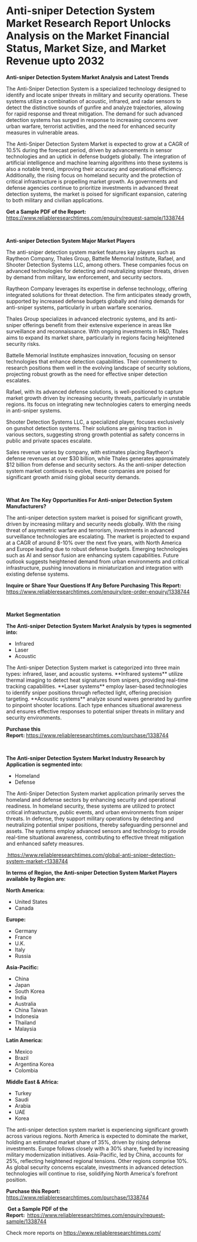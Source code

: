 <p><h1>Anti-sniper Detection System Market Research Report Unlocks Analysis on the Market Financial Status, Market Size, and Market Revenue upto 2032</h1></p><p><strong>Anti-sniper Detection System Market Analysis and Latest Trends</strong></p>
<p><p>The Anti-Sniper Detection System is a specialized technology designed to identify and locate sniper threats in military and security operations. These systems utilize a combination of acoustic, infrared, and radar sensors to detect the distinctive sounds of gunfire and analyze trajectories, allowing for rapid response and threat mitigation. The demand for such advanced detection systems has surged in response to increasing concerns over urban warfare, terrorist activities, and the need for enhanced security measures in vulnerable areas.</p><p>The Anti-Sniper Detection System Market is expected to grow at a CAGR of 10.5% during the forecast period, driven by advancements in sensor technologies and an uptick in defense budgets globally. The integration of artificial intelligence and machine learning algorithms into these systems is also a notable trend, improving their accuracy and operational efficiency. Additionally, the rising focus on homeland security and the protection of critical infrastructure is propelling market growth. As governments and defense agencies continue to prioritize investments in advanced threat detection systems, the market is poised for significant expansion, catering to both military and civilian applications.</p></p>
<p><strong>Get a Sample PDF of the Report:&nbsp;</strong> <a href="https://www.reliableresearchtimes.com/enquiry/request-sample/1338744?utm_campaign=3087&utm_medium=2&utm_source=Github&utm_content=ia&utm_term=27032025&utm_id=anti-sniper-detection-system">https://www.reliableresearchtimes.com/enquiry/request-sample/1338744</a></p>
<p>&nbsp;</p>
<p><strong>Anti-sniper Detection System Major Market Players</strong></p>
<p><p>The anti-sniper detection system market features key players such as Raytheon Company, Thales Group, Battelle Memorial Institute, Rafael, and Shooter Detection Systems LLC, among others. These companies focus on advanced technologies for detecting and neutralizing sniper threats, driven by demand from military, law enforcement, and security sectors.</p><p>Raytheon Company leverages its expertise in defense technology, offering integrated solutions for threat detection. The firm anticipates steady growth, supported by increased defense budgets globally and rising demands for anti-sniper systems, particularly in urban warfare scenarios.</p><p>Thales Group specializes in advanced electronic systems, and its anti-sniper offerings benefit from their extensive experience in areas like surveillance and reconnaissance. With ongoing investments in R&D, Thales aims to expand its market share, particularly in regions facing heightened security risks.</p><p>Battelle Memorial Institute emphasizes innovation, focusing on sensor technologies that enhance detection capabilities. Their commitment to research positions them well in the evolving landscape of security solutions, projecting robust growth as the need for effective sniper detection escalates.</p><p>Rafael, with its advanced defense solutions, is well-positioned to capture market growth driven by increasing security threats, particularly in unstable regions. Its focus on integrating new technologies caters to emerging needs in anti-sniper systems.</p><p>Shooter Detection Systems LLC, a specialized player, focuses exclusively on gunshot detection systems. Their solutions are gaining traction in various sectors, suggesting strong growth potential as safety concerns in public and private spaces escalate.</p><p>Sales revenue varies by company, with estimates placing Raytheon's defense revenues at over $30 billion, while Thales generates approximately $12 billion from defense and security sectors. As the anti-sniper detection system market continues to evolve, these companies are poised for significant growth amid rising global security demands.</p></p>
<p>&nbsp;</p>
<p><strong>What Are The Key Opportunities For Anti-sniper Detection System Manufacturers?</strong></p>
<p><p>The anti-sniper detection system market is poised for significant growth, driven by increasing military and security needs globally. With the rising threat of asymmetric warfare and terrorism, investments in advanced surveillance technologies are escalating. The market is projected to expand at a CAGR of around 8-10% over the next five years, with North America and Europe leading due to robust defense budgets. Emerging technologies such as AI and sensor fusion are enhancing system capabilities. Future outlook suggests heightened demand from urban environments and critical infrastructure, pushing innovations in miniaturization and integration with existing defense systems.</p></p>
<p><strong>Inquire or Share Your Questions If Any Before Purchasing This Report:</strong> <a href="https://www.reliableresearchtimes.com/enquiry/pre-order-enquiry/1338744?utm_campaign=3087&utm_medium=2&utm_source=Github&utm_content=ia&utm_term=27032025&utm_id=anti-sniper-detection-system">https://www.reliableresearchtimes.com/enquiry/pre-order-enquiry/1338744</a></p>
<p>&nbsp;</p>
<p><strong>Market Segmentation</strong></p>
<p><strong>The Anti-sniper Detection System Market Analysis by types is segmented into:</strong></p>
<p><ul><li>Infrared</li><li>Laser</li><li>Acoustic</li></ul></p>
<p><p>The Anti-sniper Detection System market is categorized into three main types: infrared, laser, and acoustic systems. **Infrared systems** utilize thermal imaging to detect heat signatures from snipers, providing real-time tracking capabilities. **Laser systems** employ laser-based technologies to identify sniper positions through reflected light, offering precision targeting. **Acoustic systems** analyze sound waves generated by gunfire to pinpoint shooter locations. Each type enhances situational awareness and ensures effective responses to potential sniper threats in military and security environments.</p></p>
<p><strong>Purchase this Report:&nbsp;</strong><a href="https://www.reliableresearchtimes.com/purchase/1338744?utm_campaign=3087&utm_medium=2&utm_source=Github&utm_content=ia&utm_term=27032025&utm_id=anti-sniper-detection-system">https://www.reliableresearchtimes.com/purchase/1338744</a></p>
<p>&nbsp;</p>
<p><strong>The Anti-sniper Detection System Market Industry Research by Application is segmented into:</strong></p>
<p><ul><li>Homeland</li><li>Defense</li></ul></p>
<p><p>The Anti-Sniper Detection System market application primarily serves the homeland and defense sectors by enhancing security and operational readiness. In homeland security, these systems are utilized to protect critical infrastructure, public events, and urban environments from sniper threats. In defense, they support military operations by detecting and neutralizing potential sniper positions, thereby safeguarding personnel and assets. The systems employ advanced sensors and technology to provide real-time situational awareness, contributing to effective threat mitigation and enhanced safety measures.</p></p>
<p><a href="https://www.reliableresearchtimes.com/global-anti-sniper-detection-system-market-r1338744?utm_campaign=3087&utm_medium=2&utm_source=Github&utm_content=ia&utm_term=27032025&utm_id=anti-sniper-detection-system">&nbsp;https://www.reliableresearchtimes.com/global-anti-sniper-detection-system-market-r1338744</a></p>
<p><strong>In terms of Region, the Anti-sniper Detection System Market Players available by Region are:</strong></p>
<p>
    <p> <strong> North America: </strong>
        <ul>
            <li>United States</li>
            <li>Canada</li>
        </ul>
        </p> 
    <p> <strong> Europe: </strong>
        <ul>
            <li>Germany</li>
            <li>France</li>
            <li>U.K.</li>
            <li>Italy</li>
            <li>Russia</li>
        </ul>
        </p> 
    <p> <strong> Asia-Pacific: </strong>
        <ul>
            <li>China</li>
            <li>Japan</li>
            <li>South Korea</li>
            <li>India</li>
            <li>Australia</li>
            <li>China Taiwan</li>
            <li>Indonesia</li>
            <li>Thailand</li>
            <li>Malaysia</li>
        </ul>
        </p> 
    <p> <strong> Latin America: </strong>
        <ul>
            <li>Mexico</li>
            <li>Brazil</li>
            <li>Argentina Korea</li>
            <li>Colombia</li>
        </ul>
        </p> 
    <p> <strong> Middle East & Africa: </strong>
        <ul>
            <li>Turkey</li>
            <li>Saudi</li>
            <li>Arabia</li>
            <li>UAE</li>
            <li>Korea</li>
        </ul>
    </p>
    </p>
<p><p>The anti-sniper detection system market is experiencing significant growth across various regions. North America is expected to dominate the market, holding an estimated market share of 35%, driven by rising defense investments. Europe follows closely with a 30% share, fueled by increasing military modernization initiatives. Asia-Pacific, led by China, accounts for 25%, reflecting heightened regional tensions. Other regions comprise 10%. As global security concerns escalate, investments in advanced detection technologies will continue to rise, solidifying North America's forefront position.</p></p>
<p><strong>Purchase this Report: </strong><a href="https://www.reliableresearchtimes.com/purchase/1338744?utm_campaign=3087&utm_medium=2&utm_source=Github&utm_content=ia&utm_term=27032025&utm_id=anti-sniper-detection-system">https://www.reliableresearchtimes.com/purchase/1338744</a></p>
<p>&nbsp;<strong>Get a Sample PDF of the Report:&nbsp;&nbsp;</strong><a href="https://www.reliableresearchtimes.com/enquiry/request-sample/1338744?utm_campaign=3087&utm_medium=2&utm_source=Github&utm_content=ia&utm_term=27032025&utm_id=anti-sniper-detection-system">https://www.reliableresearchtimes.com/enquiry/request-sample/1338744</a></p>
<p><strong></strong></p>
<p>Check more reports on <a href="https://www.reliableresearchtimes.com/?utm_campaign=3087&utm_medium=2&utm_source=Github&utm_content=ia&utm_term=27032025&utm_id=anti-sniper-detection-system">https://www.reliableresearchtimes.com/</a></p>